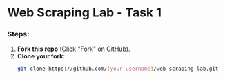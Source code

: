 # Web Scraping Lab - Task 1
### Steps:
1. **Fork this repo** (Click "Fork" on GitHub).
2. **Clone your fork**:
   ```bash
   git clone https://github.com/[your-username]/web-scraping-lab.git
